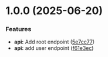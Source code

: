 # 1.0.0 (2025-06-20)


### Features

* **api:** Add root endpoint ([5e7cc77](https://github.com/DLC94/ubiquitous-octo-rotary-phone/commit/5e7cc77c64f597cf7f8467f3568ad70147d60b57))
* **api:** add user endpoint ([f61e3ec](https://github.com/DLC94/ubiquitous-octo-rotary-phone/commit/f61e3ecd597c11543a38d6b9614348b09a4574d1))
